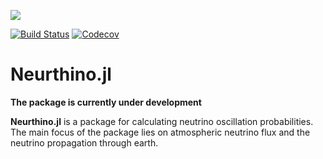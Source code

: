 ![](https://github.com/KM3NeT/Neurthino.jl/raw/master/docs/src/assets/neurthino.png)

[![Build Status](https://travis-ci.com/KM3NeT/Neurthino.jl.svg?branch=master)](https://travis-ci.com/KM3NeT/Neurthino.jl)
[![Codecov](https://codecov.io/gh/KM3NeT/Neurthino.jl/branch/master/graph/badge.svg)](https://codecov.io/gh/KM3NeT/Neurthino.jl)



# Neurthino.jl

**The package is currently under development**

**Neurthino.jl** is a package for calculating neutrino oscillation probabilities.
The main focus of the package lies on atmospheric neutrino flux and the neutrino
propagation through earth.

<!-- ```@index -->
<!-- ``` -->
<!--  -->
<!-- ```@autodocs -->
<!-- Modules = [Neurthino] -->
<!-- ``` -->
